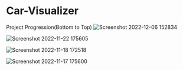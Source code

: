 # Car-Visualizer
Project Progression(Bottom to Top)
![Screenshot 2022-12-06 152834](https://user-images.githubusercontent.com/38327075/205880038-c7cc0466-cf6c-4819-8d6a-f9f1e515a567.png)


![Screenshot 2022-11-22 175605](https://user-images.githubusercontent.com/38327075/203313599-f5e957a8-f27b-451e-9df4-be34e238a86b.png)

![Screenshot 2022-11-18 172518](https://user-images.githubusercontent.com/38327075/202699813-9d09b5e3-1190-4a69-9c7d-e529c3dc53fd.png)

![Screenshot 2022-11-17 175600](https://user-images.githubusercontent.com/38327075/202446089-e4636a9d-6851-4cb5-aaff-5714a3e086e4.png)
